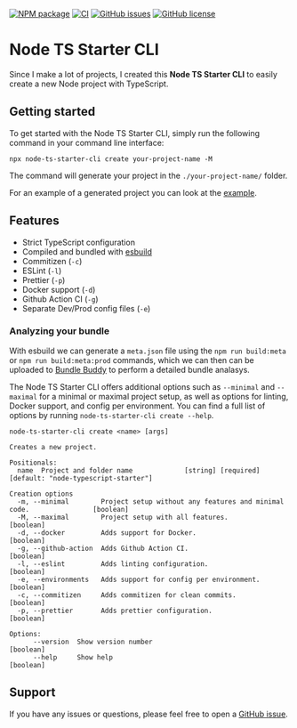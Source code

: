 [![NPM package](https://img.shields.io/npm/v/node-ts-starter-cli.svg)](https://www.npmjs.com/package/node-ts-starter-cli)
[![CI](https://github.com/FreekMencke/node-ts-starter-cli/actions/workflows/main.yml/badge.svg?branch=master)](https://github.com/FreekMencke/node-ts-starter-cli/actions/workflows/main.yml)
[![GitHub issues](https://img.shields.io/github/issues/FreekMencke/node-ts-starter-cli.svg)](https://github.com/FreekMencke/node-ts-starter-cli/issues)
[![GitHub license](https://img.shields.io/github/license/FreekMencke/node-ts-starter-cli.svg)](https://github.com/FreekMencke/node-ts-starter-cli/blob/master/LICENSE)

# Node TS Starter CLI

Since I make a lot of projects, I created this **Node TS Starter CLI** to easily create a new Node project with
TypeScript.

## Getting started

To get started with the Node TS Starter CLI, simply run the following command in your command line interface:

```
npx node-ts-starter-cli create your-project-name -M
```

The command will generate your project in the `./your-project-name/` folder.

For an example of a generated project you can look at the [example](https://github.com/FreekMencke/node-ts-starter-cli/tree/master/example).

## Features

- Strict TypeScript configuration
- Compiled and bundled with [esbuild](https://esbuild.github.io/)
- Commitizen (`-c`)
- ESLint (`-l`)
- Prettier (`-p`)
- Docker support (`-d`)
- Github Action CI (`-g`)
- Separate Dev/Prod config files (`-e`)

### Analyzing your bundle

With esbuild we can generate a `meta.json` file using the `npm run build:meta` or `npm run build:meta:prod` commands,
which we can then can be uploaded to [Bundle Buddy](https://bundle-buddy.com/esbuild) to perform a detailed bundle
analasys.

The Node TS Starter CLI offers additional options such as `--minimal` and `--maximal` for a minimal or maximal project
setup, as well as options for linting, Docker support, and config per environment. You can find a full list of options
by running `node-ts-starter-cli create --help`.

```
node-ts-starter-cli create <name> [args]

Creates a new project.

Positionals:
  name  Project and folder name             [string] [required] [default: "node-typescript-starter"]

Creation options
  -m, --minimal        Project setup without any features and minimal code.                [boolean]
  -M, --maximal        Project setup with all features.                                    [boolean]
  -d, --docker         Adds support for Docker.                                            [boolean]
  -g, --github-action  Adds Github Action CI.                                              [boolean]
  -l, --eslint         Adds linting configuration.                                         [boolean]
  -e, --environments   Adds support for config per environment.                            [boolean]
  -c, --commitizen     Adds commitizen for clean commits.                                  [boolean]
  -p, --prettier       Adds prettier configuration.                                        [boolean]

Options:
      --version  Show version number                                                       [boolean]
      --help     Show help                                                                 [boolean]
```

## Support

If you have any issues or questions, please feel free to open a
[GitHub issue](https://github.com/FreekMencke/node-ts-starter-cli/issues).

